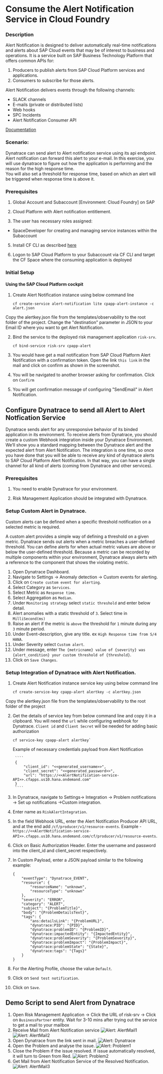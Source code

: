 # Consume the Alert Notification Service in Cloud Foundry
### Description

Alert Notification is designed to deliver automatically real-time notifications and alerts about SAP Cloud events that may be of interest to business and operations. It is a service built on SAP Business Technology Platform that offers common APIs for:

1. Producers to publish alerts from SAP Cloud Platform services and applications.
2. Consumers to subscribe for those alerts.

Alert Notification delivers events through the following channels:

* SLACK channels
* E-mails (private or distributed lists)
* Web hooks
* SPC Incidents
* Alert Notification Consumer API

[Documentation](https://help.sap.com/viewer/5967a369d4b74f7a9c2b91f5df8e6ab6/Cloud/en-US/812b6e3ed8934648ad15780cd51721ef.html)

### Scenario:

Dynatrace can send alert to Alert notification service using its api endpoint. Alert notification can forward this alert to your e-mail. 
In this exercise, you will use dynatrace to figure out how the application is performing and the reason for the high response time.  
You will also set a threshold for response time, based on which an alert will be triggered when response time is above it.

### Prerequisites

1. Global Account and Subaccount [Environment: Cloud Foundry] on SAP

2. Cloud Platform with Alert notification entitlement.

3. The user has necessary roles assigned:

-	SpaceDeveloper for creating and managing service instances within the Subaccount

5. Install CF CLI as described [here](https://docs.cloudfoundry.org/cf-cli/install-go-cli.html)

6. Logon to SAP Cloud Platform to your Subaccount via CF CLI and target the CF Space where the consuming application is deployed

### Initial Setup

#### Using the SAP Cloud Platform cockpit

1. Create Alert Notification instance using below command line
 
     ```
     cf create-service alert-notification lite cpapp-alert-instance -c alert.json
     ```
Copy the alertkey.json file from the templates/observability to the root folder of the project. Change the "destination" parameter in JSON to your Email ID where you want to get Alert Notification. 

2. Bind the service to the deployed risk management application `risk-srv`.
     
     ```
     cf bind-service risk-srv cpapp-alert
     ```

3. You would have get a mail notification from SAP Cloud Platform Alert Notification with a confirmation token. Open the link `this link` in the mail and click on confirm as shown in the screenshot.

4. You will be navigated to another browser asking for confirmation. Click on `Confirm`

5. You will get confirmation message of configuring "SendEmail" in Alert Notification.

## Configure Dynatrace to send all Alert to Alert Notfication Service

Dynatrace sends alert for any unresponsive behavior of its binded application in its environment. To receive alerts from Dynatrace, you should create a custom Webhook integration inside your Dynatrace Environment. We’ll show you a standard mapping between the Dynatrace alert and the expected alert from Alert Notification. The integration is one time, so once you have done that you will be able to receive any kind of dynatrace alerts to SAP Cloud Platform Alert Notification. In that way, you can have a single channel for all kind of alerts (coming from Dynatrace and other services).

### Prerequisites

1. You need to enable Dynatrace for your environment.

2. Risk Management Application should be integrated with Dynatrace.

### Setup Custom Alert in Dynatrace.

Custom alerts can be defined when a specific threshold notification on a selected metric is required.

A custom alert provides a simple way of defining a threshold on a given metric. Dynatrace sends out alerts when a metric breaches a user-defined threshold. You can define alerts for when actual metric values are above or below the user-defined threshold. Because a metric can be recorded by multiple components within your environment, Dynatrace always alerts with a reference to the component that shows the violating metric.

1. Open Dynatrace Dashboard.
2. Navigate to Settings -> Anomaly detection -> Custom events for alerting.
3. Click on `Create custom event for alerting`.
4. Select Category as `Services`.
5. Select Metric as `Response time`.
6. Select Aggregation as `Median`.
7. Under `Monitoring strategy` select `static threshold` and enter below detail.
8. Alert anomalies with a static threshold of `3`. Select time in `MilliSecond(ms)`
9. Raise an alert if the metric is `above` the threshold for `1` minute during any `3` minute period.
10. Under Event-description, give any title. ex `High Response time from S/4 HANA`.
11. Under Severity select `Custom alert`.
12. Under message, enter `The {metricname} value of {severity} was {alert_condition} your custom threshold of {threshold}`.
13. Click on `Save Changes`.

### Setup Integration of Dynatrace with Alert Notification.

1. Create Alert Notification instance service key using below command line
    
     ```
     cf create-service-key cpapp-alert alertkey -c alertkey.json
     ``` 
 Copy the alertkey.json file from the templates/observability to the root folder of the project 

 
2. Get the details of service key from below command line and copy it in a clipboard. You will need the `url` while configuring webhook for Dynatrace. `Client id` and `Client Secret` will be needed for adding basic authorization
     
     ```
     cf service-key cpapp-alert alertkey`
     ```
   Example of necessary credentials payload from Alert Notification
   
        ````
        {
            "client_id": "<<generated_username>>",
            "client_secret": "<<generated_password>>",
            "url": "https://<<AlertNotification-service-API>>.cfapps.us10.hana.ondemand.com"
        }
        ````

3. In Dynatrace, navigate to Settings-> Integration -> Problem notifications -> Set up notifications ->Custom integration.
4. Enter name as `RiskAlertIntegration`.
5. In the field Webhook URL, enter the Alert Notification Producer API URL, and at the end add `/cf/producer/v1/resource-events`. Example - `https://<<AlertNotification-service-API>>.cfapps.us10.hana.ondemand.com/cf/producer/v1/resource-events`.
6. Click on Basic Authorization Header. Enter the username and password into the client_id and client_secret respectively.
7. In Custom Payload, enter a JSON payload similar to the following example:

    ```
    {
        "eventType": "Dynatrace_EVENT",
        "resource": {
            "resourceName": "unknown",
            "resourceType": "unknown"
        },
        "severity": "ERROR",
        "category": "ALERT",
        "subject": "{ProblemTitle}",
        "body": "{ProblemDetailsText}",
        "tags": {
            "ans:detailsLink": "{ProblemURL}",
            "dynatrace:PID": "{PID}",
            "dynatrace:problemID": "{ProblemID}",
            "dynatrace:impactedEntity": "{ImpactedEntity}",
            "dynatrace:problemSeverity": "{ProblemSeverity}",
            "dynatrace:problemImpact": "{ProblemImpact}",
            "dynatrace:problemState": "{State}",
            "dynatrace:tags": "{Tags}"
        }
    }

    ```

8. For the Alerting Profile, choose the value `Default`.
9. Click on `Send test notification`.
10. Click on `Save`.

## Demo Script to send Alert from Dynatrace

1. Open Risk Management Application -> Click the URL of risk-srv -> Click on `BusinessPartner` entity.
   Wait for 3-10 mins after trying out the service to get a mail to your mailbox
2. Receive Mail from Alert Notification service
   ![Alert: AlertMail1](markdown/images/alertmail1.png)
   ![Alert: AlertMail2](markdown/images/alertmail2.png)
3. Open Dynatrace from the link sent in mail.
   ![Alert: Dynatrace](markdown/images/alert_dyna.png)
4. Open the Problem and analyse the issue.
   ![Alert: Problem1](markdown/images/alert_problem1.png)
5. Close the Problem if the issue resolved. If issue automatically resolved, it will turn to Green from Red.
   ![Alert: Problem2](markdown/images/alert_problem2.png)
6. Get Mail from Alert Notification Service of the Resolved Notification.
   ![Alert: AlertMail3](markdown/images/alertmail3.png)

